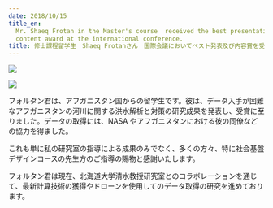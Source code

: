 ```yaml
---
date: 2018/10/15
title_en:
  Mr. Shaeq Frotan in the Master's course  received the best presentation and
  content award at the international conference.
title: 修士課程留学生　Shaeq Frotanさん　国際会議においてベスト発表及び内容賞を受賞
---
```


![](/uploads/Certificate-of-the-Conferene-1-e1539571810219.jpg)

![](/uploads/Certificate-of-Best-Paper-content-and-Best-presentation-award-1-e1539571829291.jpg)

フォルタン君は、アフガニスタン国からの留学生です。彼は、データ入手が困難なアフガニスタンの河川に関する洪水解析と対策の研究成果を発表し、受賞に至りました。データの取得には、NASA やアフガニスタンにおける彼の同僚などの協力を得ました。

これも単に私の研究室の指導による成果のみでなく、多くの方々、特に社会基盤デザインコースの先生方のご指導の賜物と感謝いたします。

フォルタン君は現在、北海道大学清水教授研究室とのコラボレーションを通じて、最新計算技術の獲得やドローンを使用してのデータ取得の研究を進めております。
